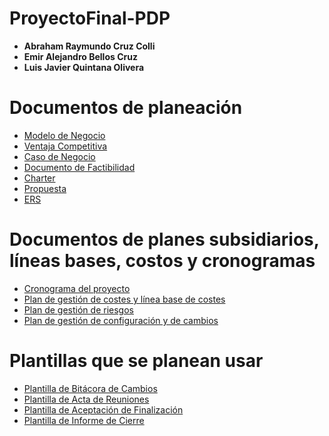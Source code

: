# ProyectoFinal-PDP

- **Abraham Raymundo Cruz Colli**
- **Emir Alejandro Bellos Cruz**
- **Luis Javier Quintana Olivera**

# Documentos de planeación

- [Modelo de Negocio](documentos/)  
- [Ventaja Competitiva](documentos/)  
- [Caso de Negocio](documentos/CasoDeNegocio.pdf)  
- [Documento de Factibilidad](documentos/DocumentoFactibilidad.pdf)  
- [Charter](documentos/)  
- [Propuesta](documentos/Propuesta.pdf)  
- [ERS](documentos/)  

# Documentos de planes subsidiarios, líneas bases, costos y cronogramas

- [Cronograma del proyecto](documentos/CronogramaDelProyecto)  
- [Plan de gestión de costes y línea base de costes](documentos/)  
- [Plan de gestión de riesgos](documentos/)  
- [Plan de gestión de configuración y de cambios](documentos/PlanDeGestión-ConfiguraciónyCambios.pdf)  

# Plantillas que se planean usar

- [Plantilla de Bitácora de Cambios](documentos/)  
- [Plantilla de Acta de Reuniones](documentos/)  
- [Plantilla de Aceptación de Finalización](documentos/)  
- [Plantilla de Informe de Cierre](documentos/)  
